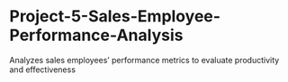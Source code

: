 # Project-5-Sales-Employee-Performance-Analysis
Analyzes sales employees’ performance metrics to evaluate productivity and effectiveness
